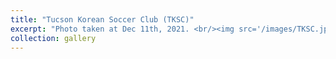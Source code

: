 ```yaml
---
title: "Tucson Korean Soccer Club (TKSC)"
excerpt: "Photo taken at Dec 11th, 2021. <br/><img src='/images/TKSC.jpg'>"
collection: gallery
---
```

